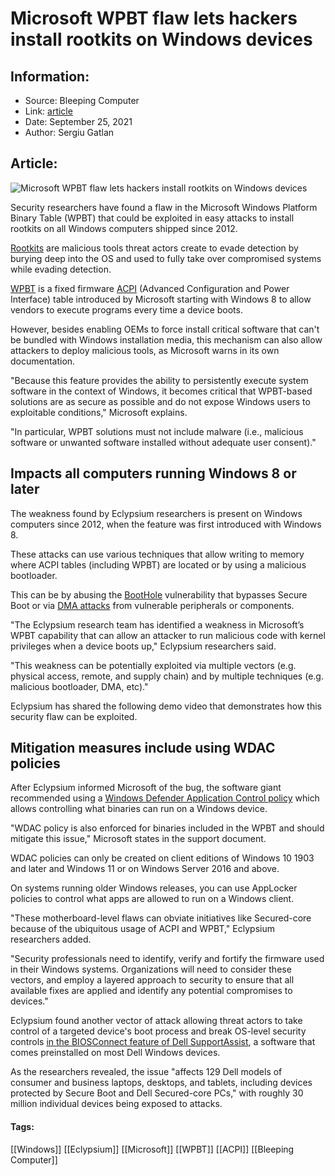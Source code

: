 # Microsoft WPBT flaw lets hackers install rootkits on Windows devices
### 

## Information:
+ Source: Bleeping Computer
+ Link: [article](https://www.bleepingcomputer.com/news/security/microsoft-wpbt-flaw-lets-hackers-install-rootkits-on-windows-devices/)
+ Date: September 25, 2021
+ Author: Sergiu Gatlan


## Article:
![Microsoft WPBT flaw lets hackers install rootkits on Windows devices](https://www.bleepstatic.com/content/hl-images/2021/05/17/0_Windows-headpic.jpg)


Security researchers have found a flaw in the Microsoft Windows Platform Binary Table (WPBT) that could be exploited in easy attacks to install rootkits on all Windows computers shipped since 2012.


[Rootkits](https://www.bleepingcomputer.com/tag/rootkit/) are malicious tools threat actors create to evade detection by burying deep into the OS and used to fully take over compromised systems while evading detection.


[WPBT](https://download.microsoft.com/download/8/a/2/8a2fb72d-9b96-4e2d-a559-4a27cf905a80/windows-platform-binary-table.docx) is a fixed firmware [ACPI](https://uefi.org/specs/ACPI/6.4/) (Advanced Configuration and Power Interface) table introduced by Microsoft starting with Windows 8 to allow vendors to execute programs every time a device boots.


However, besides enabling OEMs to force install critical software that can't be bundled with Windows installation media, this mechanism can also allow attackers to deploy malicious tools, as Microsoft warns in its own documentation.


"Because this feature provides the ability to persistently execute system software in the context of Windows, it becomes critical that WPBT-based solutions are as secure as possible and do not expose Windows users to exploitable conditions," Microsoft explains.


"In particular, WPBT solutions must not include malware (i.e., malicious software or unwanted software installed without adequate user consent)."


Impacts all computers running Windows 8 or later
------------------------------------------------


The weakness found by Eclypsium researchers is present on Windows computers since 2012, when the feature was first introduced with Windows 8.


These attacks can use various techniques that allow writing to memory where ACPI tables (including WPBT) are located or by using a malicious bootloader.


This can be by abusing the [BootHole](https://eclypsium.com/2020/08/21/securing-the-enterprise-from-boothole/) vulnerability that bypasses Secure Boot or via [DMA attacks](https://eclypsium.com/2020/01/30/direct-memory-access-attacks/) from vulnerable peripherals or components.


"The Eclypsium research team has identified a weakness in Microsoft’s WPBT capability that can allow an attacker to run malicious code with kernel privileges when a device boots up," Eclypsium researchers said.


"This weakness can be potentially exploited via multiple vectors (e.g. physical access, remote, and supply chain) and by multiple techniques (e.g. malicious bootloader, DMA, etc)."


Eclypsium has shared the following demo video that demonstrates how this security flaw can be exploited.



Mitigation measures include using WDAC policies
-----------------------------------------------


After Eclypsium informed Microsoft of the bug, the software giant recommended using a [Windows Defender Application Control policy](https://docs.microsoft.com/en-us/windows/security/threat-protection/windows-defender-application-control/wdac-and-applocker-overview) which allows controlling what binaries can run on a Windows device.


"WDAC policy is also enforced for binaries included in the WPBT and should mitigate this issue," Microsoft states in the support document.


WDAC policies can only be created on client editions of Windows 10 1903 and later and Windows 11 or on Windows Server 2016 and above.


On systems running older Windows releases, you can use AppLocker policies to control what apps are allowed to run on a Windows client.


"These motherboard-level flaws can obviate initiatives like Secured-core because of the ubiquitous usage of ACPI and WPBT," Eclypsium researchers added.


"Security professionals need to identify, verify and fortify the firmware used in their Windows systems. Organizations will need to consider these vectors, and employ a layered approach to security to ensure that all available fixes are applied and identify any potential compromises to devices."


Eclypsium found another vector of attack allowing threat actors to take control of a targeted device's boot process and break OS-level security controls [in the BIOSConnect feature of Dell SupportAssist](https://www.bleepingcomputer.com/news/security/dell-supportassist-bugs-put-over-30-million-pcs-at-risk/), a software that comes preinstalled on most Dell Windows devices.


As the researchers revealed, the issue "affects 129 Dell models of consumer and business laptops, desktops, and tablets, including devices protected by Secure Boot and Dell Secured-core PCs," with roughly 30 million individual devices being exposed to attacks.




#### Tags:
[[Windows]] [[Eclypsium]] [[Microsoft]] [[WPBT]] [[ACPI]] [[Bleeping Computer]]
